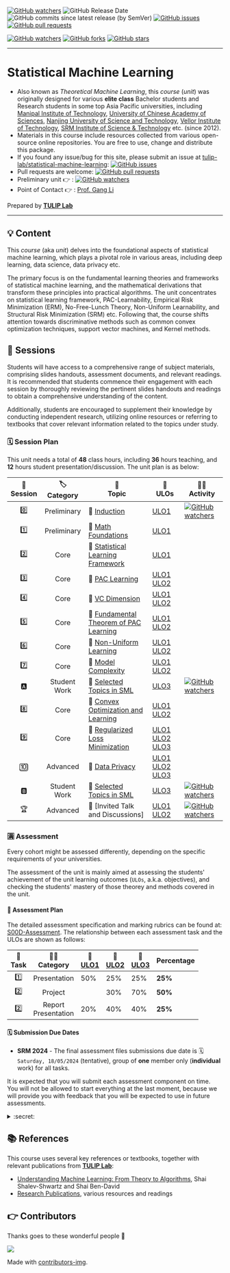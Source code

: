 [![GitHub watchers](https://img.shields.io/badge/tulip--lab-Statistical--Machine--Learning-brightgreen?style=plastic)](https://github.com/tulip-lab/statistical-machine-learning)
![GitHub Release Date](https://img.shields.io/github/release-date/tulip-lab/statistical-machine-learning)
![GitHub commits since latest release (by SemVer)](https://img.shields.io/github/commits-since/tulip-lab/statistical-machine-learning/latest)
[![GitHub issues](https://img.shields.io/github/issues/tulip-lab/statistical-machine-learning)](https://github.com/tulip-lab/statistical-machine-learning/issues)
[![GitHub pull requests](https://img.shields.io/github/issues-pr/tulip-lab/statistical-machine-learning)](https://github.com/tulip-lab/statistical-machine-learning/pulls) 

[![GitHub watchers](https://img.shields.io/github/watchers/tulip-lab/SML.svg?style=social&label=Watch)](https://GitHub.com/tulip-lab/statistical-machine-learning/watchers/)
[![GitHub forks](https://img.shields.io/github/forks/tulip-lab/SML.svg?style=social&label=Fork)](https://GitHub.com/tulip-lab/statistical-machine-learning/network/)
[![GitHub stars](https://img.shields.io/github/stars/tulip-lab/SML.svg?style=social&label=Star)](https://GitHub.com/tulip-lab/statistical-machine-learning/stargazers/)

----

# Statistical Machine Learning

- Also known as *Theoretical Machine Learning*, this *course* (*unit*) was originally designed for various **elite class** Bachelor students and Research students in some top Asia Pacific universities, including [Manipal Institute of Technology](https://www.manipal.edu), [University of Chinese Academy of Sciences](http://www.ucas.edu.cn), [Nanjing University of Science and Technology](http://www.njust.edu.cn), [Vellor Institute of Technology](http://www.vit.ac.in), [SRM Institute of Science & Technology](https://www.srmist.edu.in/) etc. (since 2012).
- Materials in this course include resources collected from various open-source online repositories. You are free to use, change and distribute this package.
- If you found any issue/bug for this site, please submit an issue at [tulip-lab/statistical-machine-learning](https://github.com/tulip-lab/statistical-machine-learning/issues): [![GitHub issues](https://img.shields.io/github/issues/tulip-lab/statistical-machine-learning)](https://github.com/tulip-lab/statistical-machine-learning/issues)
- Pull requests are welcome: [![GitHub pull requests](https://img.shields.io/github/issues-pr/tulip-lab/statistical-machine-learning)](https://github.com/tulip-lab/statistical-machine-learning/pulls) 
- Preliminary unit :point_right: : [![GitHub watchers](https://img.shields.io/badge/tulip--lab-Pattern--Classification-brightgreen?style=plastic)](https://github.com/tulip-lab/pattern-classification) 
- Point of Contact :point_right: : [Prof. Gang Li](https://github.com/tuliplab)

Prepared by **[TULIP Lab](https://www.tulip.org.au/members)**

---

## :bulb: Content

This *course* (aka *unit*) delves into the foundational aspects of statistical machine learning, which plays a pivotal role in various areas, including deep learning, data science, data privacy etc. 

The primary focus is on the fundamental learning theories and frameworks of statistical machine learning, and the mathematical derivations that transform these principles into practical algorithms. The unit concentrates on statistical learning framework, PAC-Learnability, Empirical Risk Minimization (ERM), No-Free-Lunch Theory, Non-Uniform Learnability, and Structural Risk Minimization (SRM) etc. Following that, the course shifts attention towards discriminative methods such as common convex optimization techniques, support vector machines, and Kernel methods.


## :ledger: Sessions

Students will have access to a comprehensive range of subject materials, comprising slides handouts, assessment documents, and relevant readings. It is recommended that students commence their engagement with each session by thoroughly reviewing the pertinent slides handouts and readings to obtain a comprehensive understanding of the content. 

Additionally, students are encouraged to supplement their knowledge by conducting independent research, utilizing online resources or referring to textbooks that cover relevant information related to the topics under study.


### :spiral_calendar: Session Plan

This unit needs a total of **48** class hours, including **36** hours teaching, and **12** hours student presentation/discussion. The unit plan is as below:



| :microscope: <br> Session  |  :label: <br> Category  | :ledger: <br> Topic |  :dart: <br> ULOs  |  :man_teacher: <br> Activity |  
| :----: |  :---: | ------|-------| ----- |  
| :zero: | Preliminary | :book: [Induction](S00-Induction/README.md) | [ULO1](S00-Induction/S00C-Logistics.md#ULO1) | [![GitHub watchers](https://img.shields.io/badge/SML-Learning--Activity-yellow)](S00-Induction/S00D-Assessment.md#Activity-0) |  
| :one: | Preliminary | :book: [Math Foundations](S01-Foundations/README.md) | [ULO1](S00-Induction/S00C-Logistics.md#ULO1) |  |  
| :two: | Core | :book: [Statistical Learning Framework](S02-Framework/README.md) | [ULO1](S00-Induction/S00C-Logistics.md#ULO1) |  |  
| :three: | Core | :book: [PAC Learning](S03-PAC/README.md) | [ULO1](S00-Induction/S00C-Logistics.md#ULO1) [ULO2](S00-Induction/S00C-Logistics.md#ULO2) |   |  
| :four: | Core | :book: [VC Dimension](S04-VCDim/README.md) | [ULO1](S00-Induction/S00C-Logistics.md#ULO1) [ULO2](S00-Induction/S00C-Logistics.md#ULO2) |    | 
| :five: | Core | :book: [Fundamental Theorem of PAC Learning](S05-FundamentalTheory/README.md) | [ULO1](S00-Induction/S00C-Logistics.md#ULO1) [ULO2](S00-Induction/S00C-Logistics.md#ULO2) |   | 
| :six: | Core | :book: [Non-Uniform Learning](S06-NUL/README.md) | [ULO1](S00-Induction/S00C-Logistics.md#ULO1) [ULO2](S00-Induction/S00C-Logistics.md#ULO2) |   | 
| :seven: | Core | :book: [Model Complexity](S07-Complexity/README.md) | [ULO1](S00-Induction/S00C-Logistics.md#ULO1) [ULO2](S00-Induction/S00C-Logistics.md#ULO2)  |   |  
| :a: | Student Work | :book: [Selected Topics in SML](S00-Induction/S00D-Assessment.md#task-one---advanced-topic-presentation-25) | [ULO3](S00-Induction/S00C-Logistics.md#ULO3)  |  [![GitHub watchers](https://img.shields.io/badge/SML-Learning--Activity-yellow)](S00-Induction/S00D-Assessment.md#Activity-A) | 
| :eight: | Core | :book: [Convex Optimization and Learning](S08-Optimization/README.md) |[ULO1](S00-Induction/S00C-Logistics.md#ULO1) [ULO2](S00-Induction/S00C-Logistics.md#ULO2) |   |  
| :nine: | Core | :book: [Regularized Loss Minimization](S09-RLM/README.md) | [ULO1](S00-Induction/S00C-Logistics.md#ULO1) [ULO2](S00-Induction/S00C-Logistics.md#ULO2) [ULO3](S00-Induction/S00C-Logistics.md#ULO3)   |   |  
| :keycap_ten: | Advanced | :book: [Data Privacy](S10-Privacy/README.md) | [ULO1](S00-Induction/S00C-Logistics.md#ULO1) [ULO2](S00-Induction/S00C-Logistics.md#ULO2) [ULO3](S00-Induction/S00C-Logistics.md#ULO3) |   |  
| :b: | Student Work | :book: [Selected Topics in SML](S00-Induction/S00D-Assessment.md#task-one---advanced-topic-presentation-25)  |  [ULO3](S00-Induction/S00C-Logistics.md#ULO3) |  [![GitHub watchers](https://img.shields.io/badge/SML-Learning--Activity-yellow)](S00-Induction/S00D-Assessment.md#Activity-B) | 
| :trophy: | Advanced | :book: [Invited Talk and Discussions] | [ULO1](S00-Induction/S00C-Logistics.md#ULO1) [ULO2](S00-Induction/S00C-Logistics.md#ULO2) |  [![GitHub watchers](https://img.shields.io/badge/SML-Learning--Activity-yellow)](S00-Induction/S00D-Assessment.md#Activity-C)  | 


### :u6e80: Assessment

Every cohort might be assessed differently, depending on the specific requirements of your universities.

The assessment of the unit is mainly aimed at assessing the students' achievement of the unit learning outcomes (`ULOs`, a.k.a. objectives), and checking the students' mastery of those theorey and methods covered in the unit. 

#### :book: Assessment Plan

The detailed assessment specification and marking rubrics can be found at:
[S00D-Assessment](S00-Induction/S00D-Assessment.md). The relationship between each assessment task and the ULOs are shown as follows:

| :microscope: <br> Task  |   :man_teacher: <br> Category |  :dart: <br> [ULO1](S00-Induction/S00C-Logistics.md#ULO1)  | :dart: <br> [ULO2](S00-Induction/S00C-Logistics.md#ULO2) |  :dart: <br> [ULO3](S00-Induction/S00C-Logistics.md#ULO3)  |  Percentage | 
| :----: |  :---: | ------|-------| ----- |  ----- |  
| :one: | Presentation | 50%| 25%  |   25%  | **25%** |  
| :two: | Project |  | 30%  |   70%  |  **50%** |
| :two: | Report <br> Presentation | 20%| 40%  |  40%  |  **25%** |




#### :spiral_calendar: Submission Due Dates

- **SRM 2024** - The final assessment files submissions due date is :spiral_calendar: `Saturday, 18/05/2024` (tentative), group of **one** member only (**individual** work) for all tasks.

It is expected that you will submit each assessment component on time. You will not be allowed to start everything at the last moment, because we will provide you with feedback that you will be expected to use in future assessments.


<details><summary> :secret: </summary>

>If you find that you are having trouble meeting your deadlines, contact the [Unit Chair](S00-Induction/S00B-Team.md). 
</details>


## :books: References

This course uses several key references or textbooks, together with relevant publications from **[TULIP Lab](https://www.tulip.org.au/members)**:

- [Understanding Machine Learning: From Theory to Algorithms](https://www.cs.huji.ac.il/~shais/UnderstandingMachineLearning/understanding-machine-learning-theory-algorithms.pdf), Shai Shalev-Shwartz and Shai Ben-David​
- [Research Publications](https://www.tulip.org.au/publication), various resources and readings

## :point_right: Contributors 

Thanks goes to these wonderful people :tulip:  

<a href="https://github.com/tulip-lab/statistical-machine-learning/graphs/contributors">
  <img src="https://contrib.rocks/image?repo=tulip-lab/statistical-machine-learning" />
</a>


Made with [contributors-img](https://contrib.rocks).
